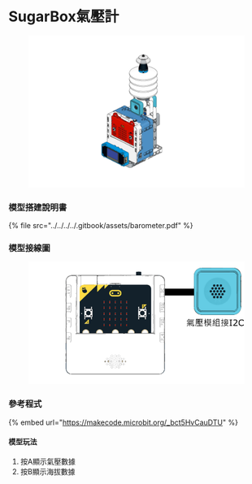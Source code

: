 # SugarBox氣壓計

<figure><img src="../../../../.gitbook/assets/Lesson 3 Temperature and Humidity Sensor modeling.png" alt=""><figcaption></figcaption></figure>

### 模型搭建說明書

{% file src="../../../../.gitbook/assets/barometer.pdf" %}

### 模型接線圖

<figure><img src="../../../../.gitbook/assets/barometer_wiring.png" alt=""><figcaption></figcaption></figure>

### 參考程式

{% embed url="https://makecode.microbit.org/_bct5HvCauDTU" %}

#### 模型玩法

1. 按A顯示氣壓數據
2. 按B顯示海拔數據

